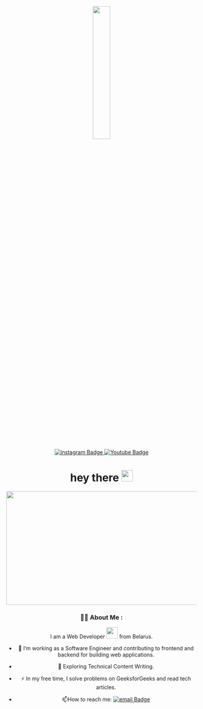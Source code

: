 <div id align="center" id="header">
  
  <img src="https://media.giphy.com/media/CuuSHzuc0O166MRfjt/giphy.gif" width="30%"/>

  <div id="badges" align="center">
    <a href="your-linkedin-URL">
      <img src="https://img.shields.io/badge/instagram-yellow?style=for-the-badge&logo=instagram&logoColor=black" alt="instagram Badge"/>
    </a>
    <a href="https://t.me/BreakdownOfSanityy" target="blank">
      <img src="https://img.shields.io/badge/telegram-blue?style=for-the-badge&logo=telegram&logoColor=white" alt="Youtube Badge"/>
    </a>
  </div>

  <img src="https://komarev.com/ghpvc/?username=CredoRevolution&style=flat-square&color=blue" alt=""/>

  <h1>
    hey there
    <img src="https://media.giphy.com/media/hvRJCLFzcasrR4ia7z/giphy.gif" width="30px"/>
  </h1>

</div>

<div id="about" align="center">
  <img src="https://media.giphy.com/media/dWesBcTLavkZuG35MI/giphy.gif" width="600" height="300"/>
  
  ### :woman_technologist: About Me :
  I am a Web Developer <img src="https://media.giphy.com/media/WUlplcMpOCEmTGBtBW/giphy.gif" width="30"> from Belarus.
  
  - :telescope: I’m working as a Software Engineer and contributing to frontend and backend for building web applications.

  - :seedling: Exploring Technical Content Writing.

  - :zap: In my free time, I solve problems on GeeksforGeeks and read tech articles.

  - :mailbox:How to reach me: [![email Badge](https://img.shields.io/badge/-mail-blue?style=flat&logo=mail&logoColor=white)](sadistik871@mail.ru)
</div>  



<!--
**CredoRevolution/CredoRevolution** is a ✨ _special_ ✨ repository because its `README.md` (this file) appears on your GitHub profile.

Here are some ideas to get you started:

- 🔭 I’m currently working on ...
- 🌱 I’m currently learning ...
- 👯 I’m looking to collaborate on ...
- 🤔 I’m looking for help with ...
- 💬 Ask me about ...
- 📫 How to reach me: ...
- 😄 Pronouns: ...
- ⚡ Fun fact: ...
-->
